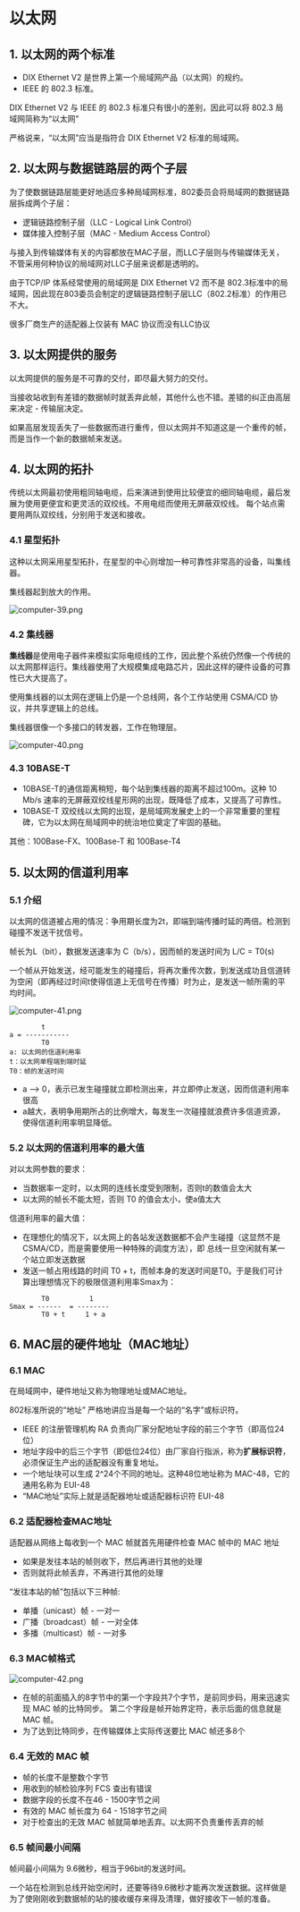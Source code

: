 # 以太网

## 1. 以太网的两个标准

* DIX Ethernet V2 是世界上第一个局域网产品（以太网）的规约。
* IEEE 的 802.3 标准。

DIX Ethernet V2 与 IEEE 的 802.3 标准只有很小的差别，因此可以将 802.3 局域网简称为“以太网”

严格说来，“以太网”应当是指符合 DIX Ethernet V2 标准的局域网。

## 2. 以太网与数据链路层的两个子层

为了使数据链路层能更好地适应多种局域网标准，802委员会将局域网的数据链路层拆成两个子层：
* 逻辑链路控制子层（LLC - Logical Link Control）
* 媒体接入控制子层（MAC - Medium Access Control）

与接入到传输媒体有关的内容都放在MAC子层，而LLC子层则与传输媒体无关，不管采用何种协议的局域网对LLC子层来说都是透明的。

由于TCP/IP 体系经常使用的局域网是 DIX Ethernet V2 而不是 802.3标准中的局域网，因此现在803委员会制定的逻辑链路控制子层LLC（802.2标准）的作用已不大。

很多厂商生产的适配器上仅装有 MAC 协议而没有LLC协议

## 3. 以太网提供的服务

以太网提供的服务是不可靠的交付，即尽最大努力的交付。

当接收站收到有差错的数据帧时就丢弃此帧，其他什么也不错。差错的纠正由高层来决定 - 传输层决定。

如果高层发现丢失了一些数据而进行重传，但以太网并不知道这是一个重传的帧，而是当作一个新的数据帧来发送。

## 4. 以太网的拓扑

传统以太网最初使用粗同轴电缆，后来演进到使用比较便宜的细同轴电缆，最后发展为使用更便宜和更灵活的双绞线。不用电缆而使用无屏蔽双绞线。
每个站点需要用两队双绞线，分别用于发送和接收。


### 4.1 星型拓扑

这种以太网采用星型拓扑，在星型的中心则增加一种可靠性非常高的设备，叫集线器。

集线器起到放大的作用。

![computer-39.png](/doc/imgs/computer/computer-39.png)

### 4.2 集线器

**集线器**是使用电子器件来模拟实际电缆线的工作，因此整个系统仍然像一个传统的以太网那样运行。集线器使用了大规模集成电路芯片，因此这样的硬件设备的可靠性已大大提高了。

使用集线器的以太网在逻辑上仍是一个总线网，各个工作站使用 CSMA/CD 协议，并共享逻辑上的总线。

集线器很像一个多接口的转发器，工作在物理层。

![computer-40.png](/doc/imgs/computer/computer-40.png)


### 4.3 10BASE-T
* 10BASE-T的通信距离稍短，每个站到集线器的距离不超过100m。这种 10 Mb/s 速率的无屏蔽双绞线星形网的出现，既降低了成本，又提高了可靠性。
* 10BASE-T 双绞线以太网的出现，是局域网发展史上的一个非常重要的里程碑，它为以太网在局域网中的统治地位奠定了牢固的基础。

其他：100Base-FX、100Base-T 和 100Base-T4

## 5. 以太网的信道利用率

### 5.1 介绍

以太网的信道被占用的情况：争用期长度为2t，即端到端传播时延的两倍。检测到碰撞不发送干扰信号。

帧长为L（bit），数据发送速率为 C（b/s），因而帧的发送时间为 L/C = T0(s)

一个帧从开始发送，经可能发生的碰撞后，将再次重传次数，到发送成功且信道转为空闲（即再经过时间t使得信道上无信号在传播）时为止，是发送一帧所需的平均时间。

![computer-41.png](/doc/imgs/computer/computer-41.png)

```
        t
a = -----------
        T0
a: 以太网的信道利用率
t：以太网单程端到端时延
T0：帧的发送时间
```

* a --> 0，表示已发生碰撞就立即检测出来，并立即停止发送，因而信道利用率很高
* a越大，表明争用期所占的比例增大，每发生一次碰撞就浪费许多信道资源，使得信道利用率明显降低。

### 5.2 以太网的信道利用率的最大值

对以太网参数的要求：
* 当数据率一定时，以太网的连线长度受到限制，否则t的数值会太大
* 以太网的帧长不能太短，否则 T0 的值会太小，使a值太大

信道利用率的最大值：
* 在理想化的情况下，以太网上的各站发送数据都不会产生碰撞（这显然不是 CSMA/CD，而是需要使用一种特殊的调度方法），即
  总线一旦空闲就有某一个站立即发送数据
* 发送一帧占用线路的时间 T0 + t，而帧本身的发送时间是T0。于是我们可计算出理想情况下的极限信道利用率Smax为：

```
        T0          1
Smax = ------  = -------- 
        T0 + t     1 + a
```

## 6. MAC层的硬件地址（MAC地址）

### 6.1 MAC

在局域网中，硬件地址又称为物理地址或MAC地址。

802标准所说的“地址” 严格地讲应当是每一个站的“名字”或标识符。

* IEEE 的注册管理机构 RA 负责向厂家分配地址字段的前三个字节（即高位24位）
* 地址字段中的后三个字节（即低位24位）由厂家自行指派，称为**扩展标识符**，必须保证生产出的适配器没有重复地址。
* 一个地址块可以生成 2^24个不同的地址。这种48位地址称为 MAC-48，它的通用名称为 EUI-48
* “MAC地址”实际上就是适配器地址或适配器标识符 EUI-48 

### 6.2 适配器检查MAC地址

适配器从网络上每收到一个 MAC 帧就首先用硬件检查 MAC 帧中的 MAC 地址
* 如果是发往本站的帧则收下，然后再进行其他的处理
* 否则就将此帧丢弃，不再进行其他的处理

“发往本站的帧”包括以下三种帧:
* 单播（unicast）帧 - 一对一
* 广播（broadcast）帧 - 一对全体
* 多播（multicast）帧 - 一对多

### 6.3 MAC帧格式

![computer-42.png](/doc/imgs/computer/computer-42.png)

* 在帧的前面插入的8字节中的第一个字段共7个字节，是前同步码，用来迅速实现 MAC 帧的比特同步。
  第二个字段是帧开始界定符，表示后面的信息就是 MAC 帧。
* 为了达到比特同步，在传输媒体上实际传送要比 MAC 帧还多8个

### 6.4 无效的 MAC 帧

* 帧的长度不是整数个字节
* 用收到的帧检验序列 FCS 查出有错误
* 数据字段的长度不在46 - 1500字节之间
* 有效的 MAC 帧长度为 64 - 1518字节之间
* 对于检查出的无效 MAC 帧就简单地丢弃。以太网不负责重传丢弃的帧

### 6.5 帧间最小间隔

帧间最小间隔为 9.6微秒，相当于96bit的发送时间。

一个站在检测到总线开始空闲时，还要等待9.6微秒才能再次发送数据。这样做是为了使刚刚收到数据帧的站的接收缓存来得及清理，做好接收下一帧的准备。









